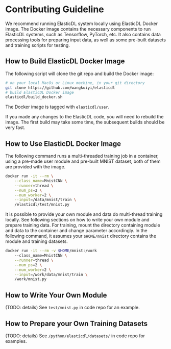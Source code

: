 # Contributing Guideline

We recommend running ElasticDL system locally using ElasticDL Docker image. The Docker image contains the necessary components to run ElasticDL systems, such as Tensorflow, PyTorch, etc. It also contains data processing tools for preparing input data, as well as some pre-built datasets and training scripts for testing.

## How to Build ElasticDL Docker Image

The following script will clone the git repo and build the Docker image:

```bash
# on your local MacOs or Linux machine, in your git directory
git clone https://github.com/wangkuiyi/elasticdl
# build ElasticDL Docker image
elasticdl/build_docker.sh
```

The Docker image is tagged with `elasticdl/user`.

If you made any changes to the ElasticDL code, you will need to rebuild the image. The first build may take some time, the subsequent builds should be very fast.

## How to Use ElasticDL Docker Image

The following command runs a multi-threaded training job in a container, using a pre-made user module and pre-built MNIST dataset, both of them are provided with the image.

```bash
docker run -it --rm \
    --class_name=MnistCNN \
    --runner=thread \
    --num_ps=2 \
    --num_worker=2 \
    --input=/data/mnist/train \
    /elasticdl/test/mnist.py
```

It is possible to provide your own module and data do multi-thread training locally. See following sections on how to write your own module and prepare training data. For training, mount the directory containing module and data to the container and change parameter accordingly. In the following command, it assumes your `$HOME/mnist` directory contains the module and training datasets.

```bash
docker run -it --rm -v $HOME/mnist:/work
    --class_name=MnistCNN \
    --runner=thread \
    --num_ps=2 \
    --num_worker=2 \
    --input=/work/data/mnist/train \
    /work/mnist.py
```

## How to Write Your Own Module

(TODO: details) See `test/mnist.py` in code repo for an example.

## How to Prepare your Own Training Datasets

(TODO: details) See `/python/elasticdl/datasets/` in code repo for examples.
